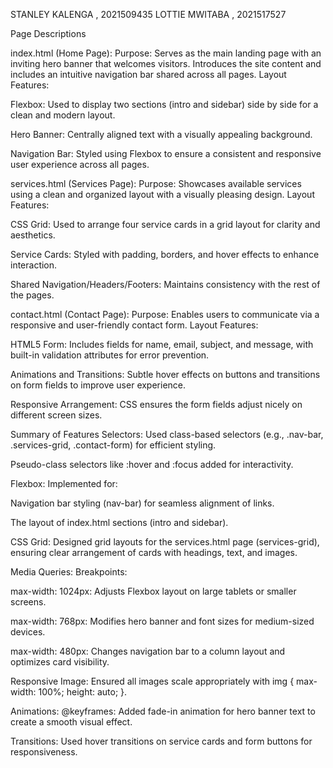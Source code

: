 STANLEY KALENGA , 2021509435 LOTTIE MWITABA , 2021517527

Page Descriptions

index.html (Home Page): Purpose: Serves as the main landing page with an inviting hero banner that welcomes visitors. Introduces the site content and includes an intuitive navigation bar shared across all pages.
Layout Features:

Flexbox: Used to display two sections (intro and sidebar) side by side for a clean and modern layout.

Hero Banner: Centrally aligned text with a visually appealing background.

Navigation Bar: Styled using Flexbox to ensure a consistent and responsive user experience across all pages.

services.html (Services Page): Purpose: Showcases available services using a clean and organized layout with a visually pleasing design.
Layout Features:

CSS Grid: Used to arrange four service cards in a grid layout for clarity and aesthetics.

Service Cards: Styled with padding, borders, and hover effects to enhance interaction.

Shared Navigation/Headers/Footers: Maintains consistency with the rest of the pages.

contact.html (Contact Page): Purpose: Enables users to communicate via a responsive and user-friendly contact form.
Layout Features:

HTML5 Form: Includes fields for name, email, subject, and message, with built-in validation attributes for error prevention.

Animations and Transitions: Subtle hover effects on buttons and transitions on form fields to improve user experience.

Responsive Arrangement: CSS ensures the form fields adjust nicely on different screen sizes.

Summary of Features Selectors: Used class-based selectors (e.g., .nav-bar, .services-grid, .contact-form) for efficient styling.

Pseudo-class selectors like :hover and :focus added for interactivity.

Flexbox: Implemented for:

Navigation bar styling (nav-bar) for seamless alignment of links.

The layout of index.html sections (intro and sidebar).

CSS Grid: Designed grid layouts for the services.html page (services-grid), ensuring clear arrangement of cards with headings, text, and images.

Media Queries: Breakpoints:

max-width: 1024px: Adjusts Flexbox layout on large tablets or smaller screens.

max-width: 768px: Modifies hero banner and font sizes for medium-sized devices.

max-width: 480px: Changes navigation bar to a column layout and optimizes card visibility.

Responsive Image: Ensured all images scale appropriately with img { max-width: 100%; height: auto; }.

Animations: @keyframes: Added fade-in animation for hero banner text to create a smooth visual effect.

Transitions: Used hover transitions on service cards and form buttons for responsiveness.
